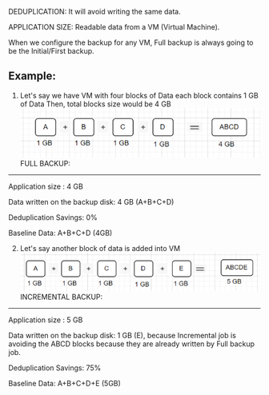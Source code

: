 
DEDUPLICATION: It will avoid writing the same data.

APPLICATION SIZE: Readable data from a VM (Virtual Machine).

When we configure the backup for any VM, Full backup is always going to be the Initial/First backup.

Example:
---------------
1. Let's say we have VM with four blocks of Data each block contains 1 GB of Data
   Then, total blocks size would be 4 GB
![alt text]({D314FFDD-FB74-4DB4-AE8A-313E7EBBD521}.png)
FULL BACKUP:
----------------
Application size : 4 GB

Data written on the backup disk: 4 GB (A+B+C+D)

Deduplication Savings: 0%

Baseline Data: A+B+C+D (4GB)

2. Let's say another block of data is added into VM
![alt text]({8ABE80A7-21D5-4704-8009-B7B6B54EC5C1}.png)
INCREMENTAL BACKUP:
--------------------
Application size :  5 GB

Data written on the backup disk: 1 GB (E), because Incremental job is avoiding the ABCD blocks because they are already written by Full backup job.

Deduplication Savings: 75%

Baseline Data: A+B+C+D+E (5GB)